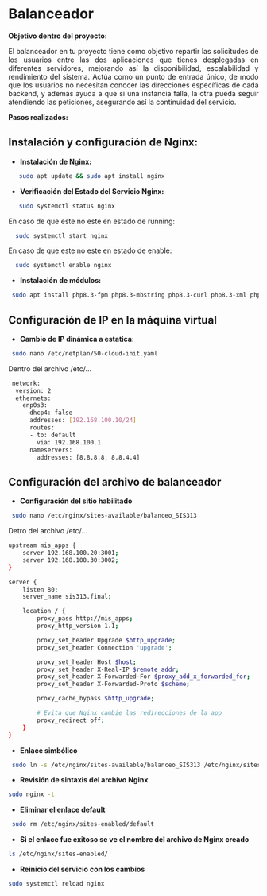 # **Balanceador**
<div align="justify">

**Objetivo dentro del proyecto:** 

El balanceador en tu proyecto tiene como objetivo repartir las solicitudes de los usuarios entre las dos aplicaciones que tienes desplegadas en diferentes servidores, mejorando así la disponibilidad, escalabilidad y rendimiento del sistema. Actúa como un punto de entrada único, de modo que los usuarios no necesitan conocer las direcciones específicas de cada backend, y además ayuda a que si una instancia falla, la otra pueda seguir atendiendo las peticiones, asegurando así la continuidad del servicio.  

**Pasos realizados:**

## **Instalación y configuración de Nginx:**
* **Instalación de Nginx:**
```bash
   sudo apt update && sudo apt install nginx
   ```

* **Verificación del Estado del Servicio Nginx:**
```bash
   sudo systemctl status nginx
   ```

En caso de que este no este en estado de running:
 ```bash
   sudo systemctl start nginx
   ```

En caso de que este no este en estado de enable:
 ```bash
   sudo systemctl enable nginx
   ```

* **Instalación de módulos:**
```bash
 sudo apt install php8.3-fpm php8.3-mbstring php8.3-curl php8.3-xml php8.3-mysql php8.3-zip
   ```

## **Configuración de IP en la máquina virtual**

* **Cambio de IP dinámica a estatica:**
```bash
 sudo nano /etc/netplan/50-cloud-init.yaml
   ```
Dentro del archivo /etc/...
```bash
 network:
  version: 2
  ethernets:
    enp0s3:
      dhcp4: false
      addresses: [192.168.100.10/24]
      routes:
      - to: default
        via: 192.168.100.1
      nameservers:
        addresses: [8.8.8.8, 8.8.4.4]

   ```
## **Configuración del archivo de balanceador**
* **Configuración del sitio habilitado**
```bash
 sudo nano /etc/nginx/sites-available/balanceo_SIS313
   ```
Detro del archivo /etc/...
```bash
upstream mis_apps {
    server 192.168.100.20:3001;
    server 192.168.100.30:3002;
}

server {
    listen 80;
    server_name sis313.final;

    location / {
        proxy_pass http://mis_apps;
        proxy_http_version 1.1;

        proxy_set_header Upgrade $http_upgrade;
        proxy_set_header Connection 'upgrade';

        proxy_set_header Host $host;
        proxy_set_header X-Real-IP $remote_addr;
        proxy_set_header X-Forwarded-For $proxy_add_x_forwarded_for;
        proxy_set_header X-Forwarded-Proto $scheme;

        proxy_cache_bypass $http_upgrade;

        # Evita que Nginx cambie las redirecciones de la app
        proxy_redirect off;
    }
}
```
* **Enlace simbólico**
```bash
 sudo ln -s /etc/nginx/sites-available/balanceo_SIS313 /etc/nginx/sites-enabled/
   ```
* **Revisión de sintaxis del archivo Nginx**
```bash
sudo nginx -t
   ```
* **Eliminar el enlace default**
```bash
 sudo rm /etc/nginx/sites-enabled/default
   ```
* **Si el enlace fue exitoso se ve el nombre del archivo de Nginx creado**
```bash
ls /etc/nginx/sites-enabled/
   ```

* **Reinicio del servicio con los cambios**
```bash
sudo systemctl reload nginx
   ```

</div>
